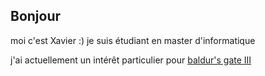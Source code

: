 ## Bonjour

moi c'est Xavier :)
je suis étudiant en master d'informatique

j'ai actuellement un intérêt particulier pour [baldur's gate III](https://store.steampowered.com/app/1086940/Baldurs_Gate_3/)
